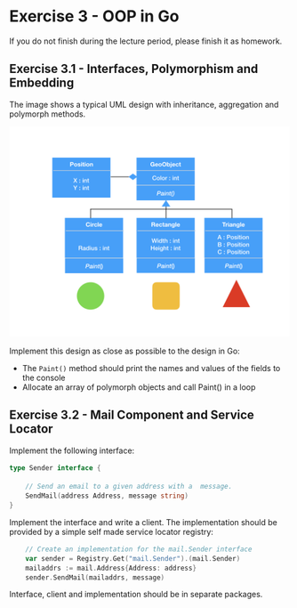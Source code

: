 # Exercise 3 - OOP in Go

If you do not finish during the lecture period, please finish it as homework.

## Exercise 3.1 - Interfaces, Polymorphism and Embedding

The image shows a typical UML design with inheritance, aggregation and polymorph methods.

![oo](../img/03-exercise.png "A typical OO design")

Implement this design as close as possible to the design in Go:

- The `Paint()` method should print the names and values of the fields to the console
- Allocate an array of polymorph objects and call Paint() in a loop

## Exercise 3.2 - Mail Component and Service Locator

Implement the following interface:

```go
type Sender interface {

    // Send an email to a given address with a  message.
    SendMail(address Address, message string)
}
```

Implement the interface and write a client. The implementation should be provided by
a simple self made service locator registry:

```go
    // Create an implementation for the mail.Sender interface
    var sender = Registry.Get("mail.Sender").(mail.Sender)
    mailaddrs := mail.Address{Address: address}
    sender.SendMail(mailaddrs, message)
```

Interface, client and implementation should be in separate packages.
